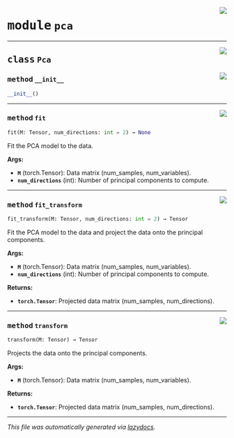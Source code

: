 <!-- markdownlint-disable -->

<a href="https://github.com/spqb/adabmDCApy/tree/main/adabmDCA/pca.py#L0"><img align="right" style="float:right;" src="https://img.shields.io/badge/-source-cccccc?style=flat-square"></a>

# <kbd>module</kbd> `pca`






---

<a href="https://github.com/spqb/adabmDCApy/tree/main/adabmDCA/pca.py#L68"><img align="right" style="float:right;" src="https://img.shields.io/badge/-source-cccccc?style=flat-square"></a>

## <kbd>class</kbd> `Pca`




<a href="https://github.com/spqb/adabmDCApy/tree/main/adabmDCA/pca.py#L69"><img align="right" style="float:right;" src="https://img.shields.io/badge/-source-cccccc?style=flat-square"></a>

### <kbd>method</kbd> `__init__`

```python
__init__()
```








---

<a href="https://github.com/spqb/adabmDCApy/tree/main/adabmDCA/pca.py#L73"><img align="right" style="float:right;" src="https://img.shields.io/badge/-source-cccccc?style=flat-square"></a>

### <kbd>method</kbd> `fit`

```python
fit(M: Tensor, num_directions: int = 2) → None
```

Fit the PCA model to the data. 



**Args:**
 
 - <b>`M`</b> (torch.Tensor):  Data matrix (num_samples, num_variables). 
 - <b>`num_directions`</b> (int):  Number of principal components to compute. 

---

<a href="https://github.com/spqb/adabmDCApy/tree/main/adabmDCA/pca.py#L104"><img align="right" style="float:right;" src="https://img.shields.io/badge/-source-cccccc?style=flat-square"></a>

### <kbd>method</kbd> `fit_transform`

```python
fit_transform(M: Tensor, num_directions: int = 2) → Tensor
```

Fit the PCA model to the data and project the data onto the principal components. 



**Args:**
 
 - <b>`M`</b> (torch.Tensor):  Data matrix (num_samples, num_variables). 
 - <b>`num_directions`</b> (int):  Number of principal components to compute. 



**Returns:**
 
 - <b>`torch.Tensor`</b>:  Projected data matrix (num_samples, num_directions). 

---

<a href="https://github.com/spqb/adabmDCApy/tree/main/adabmDCA/pca.py#L90"><img align="right" style="float:right;" src="https://img.shields.io/badge/-source-cccccc?style=flat-square"></a>

### <kbd>method</kbd> `transform`

```python
transform(M: Tensor) → Tensor
```

Projects the data onto the principal components. 



**Args:**
 
 - <b>`M`</b> (torch.Tensor):  Data matrix (num_samples, num_variables). 



**Returns:**
 
 - <b>`torch.Tensor`</b>:  Projected data matrix (num_samples, num_directions). 




---

_This file was automatically generated via [lazydocs](https://github.com/ml-tooling/lazydocs)._
